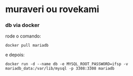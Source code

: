 # muraveri ou rovekami

### db via docker
rode o comando:
```
docker pull mariadb
```
e depois:
```
docker run -d --name db -e MYSQL_ROOT_PASSWORD=ifsp -v mariadb_data:/var/lib/mysql -p 3308:3308 mariadb
```
